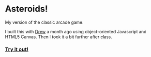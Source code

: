 # Asteroids!

My version of the classic arcade game.

I built this with [Drew](https://github.com/infecto) a month ago using object-oriented Javascript and HTML5 Canvas. Then I took it a bit further after class.

### [Try it out!](http://wolverdude.github.io/asteroids)